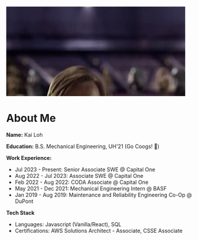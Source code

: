 ![til](./src/star-wars-hello-there.gif)

# About Me

**Name:** Kai Loh

**Education:** B.S. Mechanical Engineering, UH'21 (Go Coogs! 🐾)

**Work Experience:** 
- Jul 2023 - Present: Senior Associate SWE @ Capital One
- Aug 2022 - Jul 2023: Associate SWE @ Capital One
- Feb 2022 - Aug 2022: CODA Associate @ Capital One
- May 2021 - Dec 2021: Mechanical Engineering Intern @ BASF
- Jan 2019 - Aug 2019: Maintenance and Reliability Engineering Co-Op @ DuPont 

**Tech Stack**
- Languages: Javascript (Vanilla/React), SQL
- Certifications: AWS Solutions Architect - Associate, CSSE Associate
